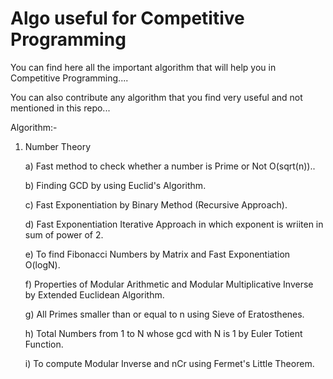 # Algo useful for Competitive Programming

You can find here all the important algorithm that will help you in Competitive Programming....

You can also contribute any algorithm that you find very useful and not mentioned in this repo...

Algorithm:- 

1) Number Theory

	a) Fast method to check whether a number is Prime or Not O(sqrt(n))..

	b) Finding GCD by using Euclid's Algorithm.

	c) Fast Exponentiation by Binary Method (Recursive Approach).

	d) Fast Exponentiation Iterative Approach in which exponent is wriiten in sum of power of 2.

	e) To find Fibonacci Numbers by Matrix and Fast Exponentiation O(logN).

	f) Properties of Modular Arithmetic and Modular Multiplicative Inverse by Extended Euclidean Algorithm.

	g) All Primes smaller than or equal to n using Sieve of Eratosthenes.

	h) Total Numbers from 1 to N whose gcd with N is 1 by Euler Totient Function.

	i) To compute Modular Inverse and nCr using Fermet's Little Theorem.
 
